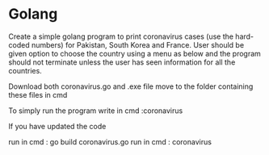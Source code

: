 # Golang
Create a simple golang program to print coronavirus cases (use the hard-coded numbers) for Pakistan, South Korea and France. User should be given option to choose the country using a menu as below and the program should not terminate unless the user has seen information for all the countries. 

Download both coronavirus.go and .exe file
move to the folder containing these files in cmd

To simply run the program write in cmd :coronavirus

If you have updated the code 

run in cmd : go build coronavirus.go
run in cmd : coronavirus
